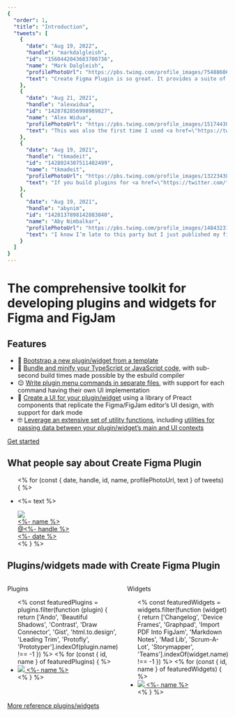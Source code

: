 ```yaml
---
{
  "order": 1,
  "title": "Introduction",
  "tweets": [
    {
      "date": "Aug 19, 2022",
      "handle": "markdalgleish",
      "id": "1560442043683700736",
      "name": "Mark Dalgleish",
      "profilePhotoUrl": "https://pbs.twimg.com/profile_images/754886061872979968/BzaOWhs1_400x400.jpg",
      "text": "Create Figma Plugin is so great. It provides a suite of utilities and Preact components that fit with Figma’s UI, and it gives you a local dev setup with TypeScript and CSS Modules support. Thanks <a href=\"https://twitter.com/yuanqinglim\" target=\"_blank\">@yuanqinglim</a> for your amazing work 🙏"
    },
    {
      "date": "Aug 21, 2021",
      "handle": "alexwidua",
      "id": "1428782856998989827",
      "name": "Alex Widua",
      "profilePhotoUrl": "https://pbs.twimg.com/profile_images/1517443003891261440/G8rWekk3_400x400.jpg",
      "text": "This was also the first time I used <a href=\"https://twitter.com/yuanqinglim\" target=\"_blank\">@yuanqinglim</a>’s Create Figma Plugin toolkit and wow – what a comprehensive and thought-out library. Allowed me to have the first prototype up and running in just an hour. A staple for building Figma plugins from now on 😌"
    },
    {
      "date": "Aug 19, 2021",
      "handle": "tkmadeit",
      "id": "1428024307511402499",
      "name": "tkmadeit",
      "profilePhotoUrl": "https://pbs.twimg.com/profile_images/1322343885172051970/7r2g2q0E_400x400.jpg",
      "text": "If you build plugins for <a href=\"https://twitter.com/figma\" target=\"_blank\">@figmadesign</a> do yourself a favor and start using Create Figma Plugin toolkit by <a href=\"https://twitter.com/yuanqinglim\" target=\"_blank\">@yuanqinglim</a>!"
    },
    {
      "date": "Aug 19, 2021",
      "handle": "abynim",
      "id": "1428137898142883840",
      "name": "Aby Nimbalkar",
      "profilePhotoUrl": "https://pbs.twimg.com/profile_images/1484323185185427456/o6Nzp-Hb_400x400.jpg",
      "text": "I know I’m late to this party but I just published my first <a href=\"https://twitter.com/figma\" target=\"_blank\">@figmadesign</a> plugin 🥳 (org-only so can’t share yet). <a href=\"https://twitter.com/yuanqinglim\" target=\"_blank\">@yuanqinglim</a>’s Create Figma Plugin library made building the UI so easy and helped me focus on the logic instead. Highly recommended!"
    }
  ]
}
---
```


# The comprehensive toolkit for developing&nbsp;plugins and widgets for Figma and&nbsp;FigJam

## Features

<div>
<ul>
<li class="emoji-list-item"><span class="emoji-list-item__emoji">🤗</span> <span class="emoji-list-item__text"><a href="<%- query('page', 'quick-start').url %>#bootstrapping-a-new-plugin-widget-from-a-template">Bootstrap a new plugin/widget from a template</a></span></li>
<li class="emoji-list-item"><span class="emoji-list-item__emoji">🤯</span> <span class="emoji-list-item__text"><a href="<%- query('page', 'quick-start').url %>#building-the-plugin-widget">Bundle and minify your TypeScript or JavaScript code</a>, with sub-second build times made possible by the esbuild compiler</span></li>
<li class="emoji-list-item"><span class="emoji-list-item__emoji">😌</span> <span class="emoji-list-item__text"><a href="<%- query('page', 'recipes').url %>#specifying-multiple-commands-in-the-plugin-sub-menu">Write plugin menu commands in separate files</a>, with support for each command having their own UI implementation</span></li>
<li class="emoji-list-item"><span class="emoji-list-item__emoji">🤩</span> <span class="emoji-list-item__text"><a href="<%- query('page', 'ui').url %>#using-the-preact-component-library">Create a UI for your plugin/widget</a> using a library of Preact components that replicate the Figma/FigJam editor’s UI design, with support for dark mode</span></li>
<li class="emoji-list-item"><span class="emoji-list-item__emoji">🤓</span> <span class="emoji-list-item__text"><a href="<%- query('page', 'utilities').url %>#passing-data-between-the-plugin-widgets-main-and-ui-contexts">Leverage an extensive set of utility functions</a>, including <a href="<%- query('page', 'recipes').url %>">utilities for passing data between your plugin/widget’s main and UI contexts</a></span></li>
</ul>
</div>

<div class="button">
<a href="<%- query('page', 'quick-start').url %>">Get started</a>
</div>

## What people say about Create&nbsp;Figma&nbsp;Plugin

<div>
<ul>
<% for (const { date, handle, id, name, profilePhotoUrl, text } of tweets) { %>
<li class="tweet">
<p class="tweet__text"><%= text %></p>
<div class="tweet__meta">
<div class="tweet__author">
<a href="https://twitter.com/<%- handle %>">
<div class="image"><img src="<%- profilePhotoUrl %>" /></div>
<div class="tweet__name"><%- name %></div>
<div class="tweet__handle">@<%- handle %></div>
</a>
</div>
<div class="tweet__date">
<a href="https://twitter.com/<%- handle %>/status/<%- id %>"><%- date %></a>
</div>
</div>
</li>
<% } %>
</ul>
</div>

## Plugins/widgets made with Create&nbsp;Figma&nbsp;Plugin

<div class="columns">
<div class="columns__column">
<p class="muted">Plugins</p>
<ul>
<% const featuredPlugins = plugins.filter(function (plugin) {
return ['Ando', 'Beautiful Shadows', 'Contrast', 'Draw Connector', 'Gist', 'html.to.design', 'Leading Trim', 'Protofly', 'Prototyper'].indexOf(plugin.name) !== -1
}) %>
<% for (const { id, name } of featuredPlugins) { %>
<li class="featured-plugin">
<a href="https://figma.com/community/plugin/<%- id %>" target="_blank">
<span class="image"><img src="https://figma.com/community/plugin/<%- id %>/icon" /></span>
<span class="featured-plugin__name"><%- name %></span>
</a>
</li>
<% } %>
</ul>
</div>
<div class="columns__column">
<p class="muted">Widgets</p>
<ul>
<% const featuredWidgets = widgets.filter(function (widget) {
return ['Changelog', 'Device Frames', 'Graphpad', 'Import PDF Into FigJam', 'Markdown Notes', 'Mad Lib', 'Scrum-A-Lot', 'Storymapper', 'Teams'].indexOf(widget.name) !== -1
}) %>
<% for (const { id, name } of featuredWidgets) { %>
<li class="featured-plugin">
<a href="https://figma.com/community/widget/<%- id %>" target="_blank">
<span class="image"><img src="https://figma.com/community/widget/<%- id %>/icon" /></span>
<span class="featured-plugin__name"><%- name %></span>
</a>
</li>
<% } %>
</ul>
</div>
</div>

<div class="button">
<a href="<%- query('page', 'reference-plugins-and-widgets').url %>">More reference plugins/widgets</a>
</div>
